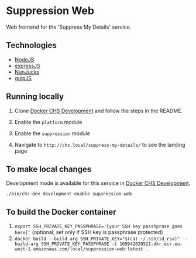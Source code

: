 # Suppression Web
Web frontend for the 'Suppress My Details' service.

## Technologies

- [NodeJS](https://nodejs.org/)
- [expressJS](https://expressjs.com/)
- [NunJucks](https://mozilla.github.io/nunjucks)
- [gulpJS](https://gulpjs.com/)

## Running locally

1. Clone [Docker CHS Development](https://github.com/companieshouse/docker-chs-development) and follow the steps in the README.

2. Enable the `platform` module

3. Enable the `suppression` module

4. Navigate to `http://chs.local/suppress-my-details/` to see the landing page

## To make local changes

Development mode is available for this service in [Docker CHS Development](https://github.com/companieshouse/docker-chs-development).

    ./bin/chs-dev development enable suppression-web

## To build the Docker container

1. `export SSH_PRIVATE_KEY_PASSPHRASE='[your SSH key passhprase goes here]'` (optional, set only if SSH key is passphrase protected)
2. `docker build --build-arg SSH_PRIVATE_KEY="$(cat ~/.ssh/id_rsa)" --build-arg SSH_PRIVATE_KEY_PASSPHRASE -t 169942020521.dkr.ecr.eu-west-1.amazonaws.com/local/suppression-web:latest .`
